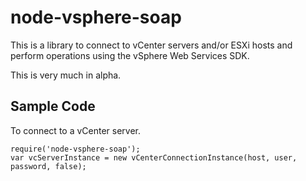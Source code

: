 node-vsphere-soap
==============

This is a library to connect to vCenter servers and/or ESXi hosts and perform operations using the vSphere Web Services SDK.

This is very much in alpha. 


Sample Code
--------------

To connect to a vCenter server.

    require('node-vsphere-soap');
    var vcServerInstance = new vCenterConnectionInstance(host, user, password, false);


